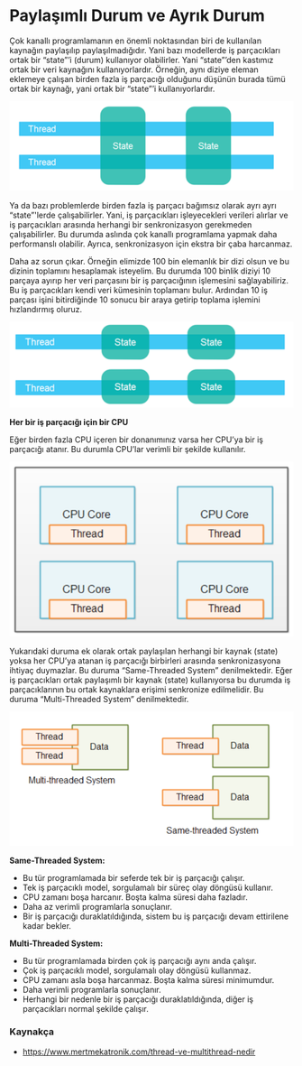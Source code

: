 # Paylaşımlı Durum ve Ayrık Durum

Çok kanallı programlamanın en önemli noktasından biri de kullanılan kaynağın paylaşılıp paylaşılmadığıdır. Yani bazı modellerde iş parçacıkları ortak bir “state”’i (durum) kullanıyor olabilirler. Yani “state”’den kastımız ortak bir veri kaynağını kullanıyorlardır. Örneğin, aynı diziye eleman eklemeye çalışan birden fazla iş parçacığı olduğunu düşünün burada tümü ortak bir kaynağı, yani ortak bir “state”’i kullanıyorlardır.

![state-calısma-mantigi](figures/state.png)

Ya da bazı problemlerde birden fazla iş parçacı bağımsız olarak ayrı ayrı “state”'lerde çalışabilirler. Yani, iş parçacıkları işleyecekleri verileri alırlar ve iş parçacıkları arasında herhangi bir senkronizasyon gerekmeden çalışabilirler. Bu durumda aslında çok kanallı programlama yapmak daha performanslı olabilir. Ayrıca, senkronizasyon için ekstra bir çaba harcanmaz. 

Daha az sorun çıkar. Örneğin elimizde 100 bin elemanlık bir dizi olsun ve bu dizinin toplamını hesaplamak isteyelim. Bu durumda 100 binlik diziyi 10 parçaya ayırıp her veri parçasını bir iş parçacığının işlemesini sağlayabiliriz. Bu iş parçacıkları kendi veri kümesinin toplamanı bulur. Ardından 10 iş parçası işini bitirdiğinde 10 sonucu bir araya getirip toplama işlemini hızlandırmış oluruz.

![state-calısma-mantigi](figures/state2.png)

**Her bir iş parçacığı için bir CPU**

Eğer birden fazla CPU içeren bir donanımınız varsa her CPU’ya bir iş parçacığı atanır. Bu durumla CPU’lar verimli bir şekilde kullanılır.

![same-threaded-system](figures/thread.png)

Yukarıdaki duruma ek olarak ortak paylaşılan herhangi bir kaynak (state) yoksa her CPU’ya atanan iş parçacığı birbirleri arasında senkronizasyona ihtiyaç duymazlar. Bu duruma “Same-Threaded System” denilmektedir. Eğer iş parçacıkları ortak paylaşımlı bir kaynak (state) kullanıyorsa bu durumda iş parçacıklarının bu ortak kaynaklara erişimi senkronize edilmelidir. Bu duruma “Multi-Threaded System” denilmektedir.

![multi-thread-system](figures/thread2.png)

**Same-Threaded System:**

* Bu tür programlamada bir seferde tek bir iş parçacığı çalışır.
* Tek iş parçacıklı model, sorgulamalı bir süreç olay döngüsü kullanır.
* CPU zamanı boşa harcanır. Boşta kalma süresi daha fazladır.
* Daha az verimli programlarla sonuçlanır.
* Bir iş parçacığı duraklatıldığında, sistem bu iş parçacığı devam ettirilene kadar bekler.

**Multi-Threaded System:**

* Bu tür programlamada birden çok iş parçacığı aynı anda çalışır.
* Çok iş parçacıklı model, sorgulamalı olay döngüsü kullanmaz.
* CPU zamanı asla boşa harcanmaz. Boşta kalma süresi minimumdur.
* Daha verimli programlarla sonuçlanır.
* Herhangi bir nedenle bir iş parçacığı duraklatıldığında, diğer iş parçacıkları normal şekilde çalışır.

### Kaynakça
- https://www.mertmekatronik.com/thread-ve-multithread-nedir

